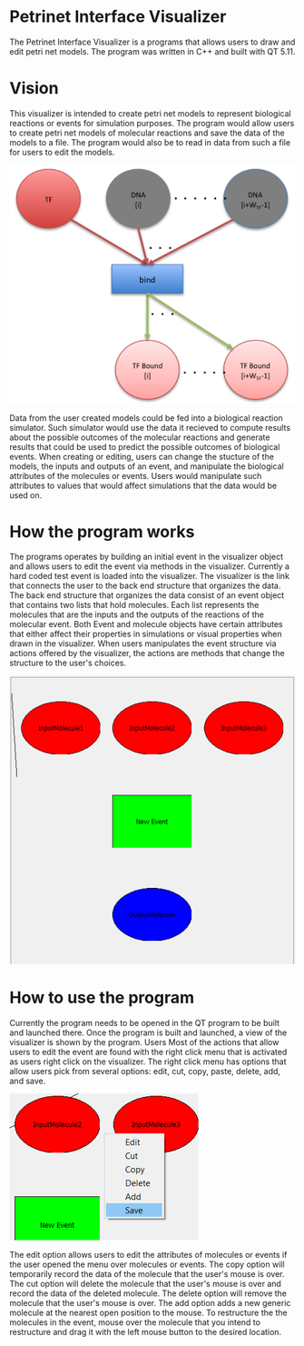 # Petrinet Interface Visualizer
The Petrinet Interface Visualizer is a programs that allows users to draw and edit petri net models. The program was 
written in C++ and built with QT 5.11.

# Vision
This visualizer is intended to create petri net models to represent biological reactions or events for simulation purposes. The program
would allow users to create petri net models of molecular reactions and save the data of the models to a file. The program 
would also be to read in data from such a file for users to edit the models.

![example of a petri model](https://raw.githubusercontent.com/williewlchew/petrinet-interface-visualizer/master/images/petriExample.png)

Data from the user created models could be fed into a biological reaction simulator. Such simulator would use the data it 
recieved to compute results about the possible outcomes of the molecular reactions and generate results that could be used to predict the 
possible outcomes of biological events. When creating or editing, users can change the stucture of the models, the inputs and outputs of an event, and manipulate the biological attributes of the molecules or events. Users would manipulate such attributes to values that would affect simulations that the data would be used on. 

# How the program works
The programs operates by building an initial event in the visualizer object and allows users to edit the event via methods in the visualizer. Currently a hard coded test event is loaded into the visualizer. The visualizer is the link that connects the user to the back end structure that organizes the data. The back end structure that organizes the data consist of an event object that contains two lists that hold molecules. Each list represents the molecules that are the inputs and the outputs of the reactions of the molecular event. Both Event and molecule objects have certain attributes that either affect their properties in simulations or visual properties when drawn in the visualizer. When users manipulates the event structure via actions offered by the visualizer, the actions are methods that change the structure to the user's choices.

![test event in the visualizer](https://raw.githubusercontent.com/williewlchew/petrinet-interface-visualizer/master/images/visualizerExample.PNG)

# How to use the program
Currently the program needs to be opened in the QT program to be built and launched there. Once the program is built and launched, a view of the visualizer is shown by the program. Users  Most of the actions that allow users to edit the event are found with the right click menu that is activated as users right click on the visualizer. The right click menu has options that allow users pick from several options: edit, cut, copy, paste, delete, add, and save. 

![example of a petri model](https://raw.githubusercontent.com/williewlchew/petrinet-interface-visualizer/master/images/rightclickExample.png)

The edit option allows users to edit the attributes of molecules or events if the user opened the menu over molecules or events. The copy option will temporarily record the data of the molecule that the user's mouse is over. The cut option will delete the molecule that the user's mouse is over and record the data of the deleted molecule. The delete option will remove the molecule that the user's mouse is over. The add option adds a new generic molecule at the nearest open position to the mouse. To restructure the the molecules in the event, mouse over the molecule that you intend to restructure and drag it with the left mouse button to the desired location.
